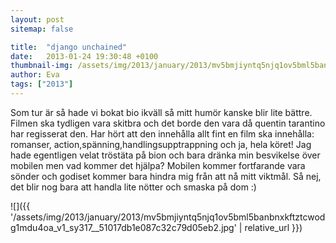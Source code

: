 ```yaml
---
layout: post
sitemap: false

title:  "django unchained"
date:   2013-01-24 19:30:48 +0100
thumbnail-img: /assets/img/2013/january/2013/mv5bmjiyntq5njq1ov5bml5banbnxkftztcwodg1mdu4oa_v1_sy317__51017db1e087c32c79d05eb2.jpg
author: Eva
tags: ["2013"]
---
```


Som tur är så hade vi bokat bio ikväll så mitt humör kanske blir lite bättre. Filmen ska tydligen vara skitbra och det borde den vara då quentin tarantino har regisserat den. Har hört att den innehålla allt fint en film ska innehålla: romanser, action,spänning,handlingsupptrappning och ja, hela köret! Jag hade egentligen velat tröstäta på bion och bara dränka min besvikelse över mobilen men vad kommer det hjälpa? Mobilen kommer fortfarande vara sönder och godiset kommer bara hindra mig från att nå mitt viktmål. Så nej, det blir nog bara att handla lite nötter och smaska på dom :)

![]({{ '/assets/img/2013/january/2013/mv5bmjiyntq5njq1ov5bml5banbnxkftztcwodg1mdu4oa_v1_sy317__51017db1e087c32c79d05eb2.jpg'  | relative_url }})

